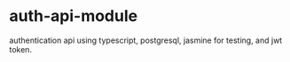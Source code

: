 # auth-api-module
authentication api using typescript, postgresql, jasmine for testing, and jwt token.
